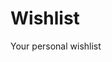 <meta name="viewport" content="width=device-width, initial-scale=1.0">

<style>
    > div {
        backdrop-filter: blur(30px);
        display: flex;
        width: 100%;
        height: 300px;
        justify-content: center;
        align-items: center;
        a {
            display: block;
            width: 250px;
            height: 130px;
            text-decoration: none;
            img {
                display: block;
                margin: 0 auto 10px auto;
                width: 100px;
                height: 100px;
                border-radius: 50px;
                transition: all 250ms ease-in-out 0s;
            }
            h1 {
                display: block;
                height: 20px;
                line-height: 20px;
                color: white;
                font-weight: bold;
                font-size: 18px;
                text-align: center;
            }
            p {
                display: block;
                font-size: 12px;
                text-align: center;
                color: lightgray;
            }
            &:hover {
                img {
                    transform: scale(1.05);
                }
            }
        }
    }
    button {
        position: absolute;
        cursor: pointer;
        bottom: -20px;
        left: 0;
        right: 0;
        margin: 0 auto;
        background: #10c694;
        height: 40px;
        color: white;
        border: none;
        font-size: 12px;
        padding: 0 60px;
        border-radius: 20px;
        text-transform: uppercase;
        transition: all 250ms ease-in-out 0s;
        &:hover {
            background: ${Color('#10c694').darken(0.2).toString()};
        }
    }
`;
</style>

<html>
    <h1> Wishlist </h1>
        <p>Your personal wishlist</p> 
</html>

<script>
carDict = {} 

    const resultContainer = document.getElementById("result");

    const btnDiag = document.getElementById("btn_get_diagnosis");
    
    const url = "https://vase.nighthawkcodescrums.gq/api/diagnosis/";

    const options = {
        method: 'GET', // *GET, POST, PUT, DELETE, etc.
        mode: 'no-cors', // no-cors, *cors, same-origin
        cache: 'default', // *default, no-cache, reload, force-cache, only-if-cached
        credentials: 'omit', // include, *same-origin, omit
        headers: {
            'Content-Type': 'application/json'
            // 'Content-Type': 'application/x-www-form-urlencoded',
        },
    };
    // prepare fetch PUT options, clones with JS Spread Operator (...)
    const put_options = {...options, method: 'PUT'}; // clones and replaces method

    btnDiag.addEventListener('click', (event) => {
        carStr = "";
        for (const s in carDict) {
            if (carDict[s]) {
                carStr = carStr + s + ", ";
            }
        }

        fetch(url+"car", options)
            .then(response => {
                if (response.status !== 200) {
                    //error('GET API response failure: ' + response.status);
                    return;
                }
                // valid response will have JSON data
                response.json().then(output => {
                    document.getElementById('output').innerHTML = JSON.stringify(output);
                    console.log(output);
                })
            })
    })